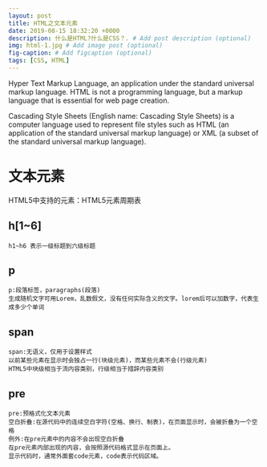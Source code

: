 ```yaml
---
layout: post
title: HTML之文本元素
date: 2019-08-15 18:32:20 +0000
description: 什么是HTML?什么是CSS？. # Add post description (optional)
img: html-1.jpg # Add image post (optional)
fig-caption: # Add figcaption (optional)
tags: [CSS, HTML]
---
```

Hyper Text Markup Language, an application under the standard universal markup language. HTML is not a programming language, but a markup language that is essential for web page creation.

Cascading Style Sheets (English name: Cascading Style Sheets) is a computer language used to represent file styles such as HTML (an application of the standard universal markup language) or XML (a subset of the standard universal markup language).

# 文本元素
HTML5中支持的元素：HTML5元素周期表

## h[1~6]
    h1~h6 表示一级标题到六级标题

## p
    p:段落标签，paragraphs(段落)
    生成随机文字可用Lorem，乱数假文，没有任何实际含义的文字。lorem后可以加数字，代表生成多少个单词

## span
    span:无语义，仅用于设置样式
    以前某些元素在显示时会独占一行(块级元素)，而某些元素不会(行级元素)
    HTML5中块级相当于流内容类别，行级相当于措辞内容类别
    
## pre
    pre:预格式化文本元素
    空白折叠:在源代码中的连续空白字符(空格、换行、制表)，在页面显示时，会被折叠为一个空格
    例外:在pre元素中的内容不会出现空白折叠
    在pre元素内部出现的内容，会按照源代码格式显示在页面上。
    显示代码时，通常外面套code元素，code表示代码区域。